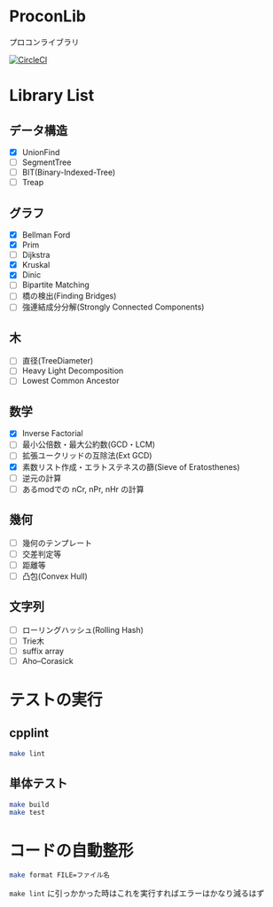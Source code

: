 # ProconLib
プロコンライブラリ

[![CircleCI](https://circleci.com/gh/oit-cpt/ProconLib.svg?style=svg)](https://circleci.com/gh/oit-cpt/ProconLib)

# Library List
## データ構造
- [x] UnionFind
- [ ] SegmentTree
- [ ] BIT(Binary-Indexed-Tree)
- [ ] Treap

## グラフ
- [x] Bellman Ford
- [x] Prim
- [ ] Dijkstra
- [x] Kruskal
- [x] Dinic
- [ ] Bipartite Matching
- [ ] 橋の検出(Finding Bridges)
- [ ] 強連結成分分解(Strongly Connected Components)

## 木
- [ ] 直径(TreeDiameter)
- [ ] Heavy Light Decomposition
- [ ] Lowest Common Ancestor

## 数学
- [x] Inverse Factorial
- [ ] 最小公倍数・最大公約数(GCD・LCM)
- [ ] 拡張ユークリッドの互除法(Ext GCD)
- [x] 素数リスト作成・エラトステネスの篩(Sieve of Eratosthenes)
- [ ] 逆元の計算
- [ ] あるmodでの nCr, nPr, nHr の計算

## 幾何
- [ ] 幾何のテンプレート
- [ ] 交差判定等
- [ ] 距離等
- [ ] 凸包(Convex Hull)

## 文字列
- [ ] ローリングハッシュ(Rolling Hash)
- [ ] Trie木
- [ ] suffix array
- [ ] Aho–Corasick

# テストの実行
## cpplint
```bash
make lint
```

## 単体テスト
```bash
make build
make test
```

# コードの自動整形
```bash
make format FILE=ファイル名
```

`make lint` に引っかかった時はこれを実行すればエラーはかなり減るはず
